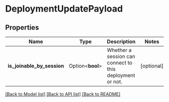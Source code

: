 # DeploymentUpdatePayload

## Properties

Name | Type | Description | Notes
------------ | ------------- | ------------- | -------------
**is_joinable_by_session** | Option<**bool**> | Whether a session can connect to this deployment or not. | [optional]

[[Back to Model list]](../README.md#documentation-for-models) [[Back to API list]](../README.md#documentation-for-api-endpoints) [[Back to README]](../README.md)


